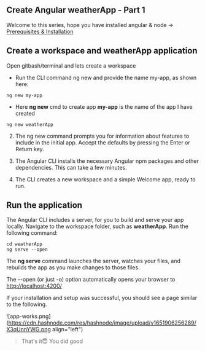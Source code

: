 ## Create Angular weatherApp - Part 1

Welcome to this series, hope you have installed angular & node -> [Prerequisites & Installation](https://shijoshaji.hashnode.dev/prerequisites)

## Create a workspace and weatherApp application
Open gitbash/terminal and lets create a workspace


- Run the CLI command ng new and provide the name my-app, as shown here:
```
ng new my-app
```


- Here **ng new** cmd to create app **my-app** is the name of the app
 I have created 
```
ng new weatherApp
``` 

2. The ng new command prompts you for information about features to include in the initial app. Accept the defaults by pressing the Enter or Return key.

3. The Angular CLI installs the necessary Angular npm packages and other dependencies. This can take a few minutes.

4. The CLI creates a new workspace and a simple Welcome app, ready to run.

## Run the application
The Angular CLI includes a server, for you to build and serve your app locally.
Navigate to the workspace folder, such as **weatherApp**.
Run the following command:
```
cd weatherApp
ng serve --open
```

The **ng serve** command launches the server, watches your files, and rebuilds the app as you make changes to those files.

The --open (or just -o) option automatically opens your browser to [http://localhost:4200/](http://localhost:4200/)

If your installation and setup was successful, you should see a page similar to the following.

![app-works.png](https://cdn.hashnode.com/res/hashnode/image/upload/v1651906256289/X3qUnnYWG.png align="left")

> That's it😇 You did good
